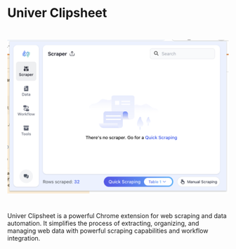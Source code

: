 # Univer Clipsheet

<img src="/assets/en-US/clipsheet_popup_home.png" style="width: 600px; height: 400px; object-fit: contain;"/>

Univer Clipsheet is a powerful Chrome extension for web scraping and data automation. It simplifies the process of extracting, organizing, and managing web data with powerful scraping capabilities and workflow integration.
